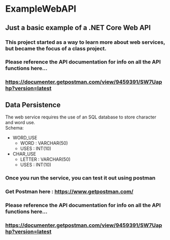 # ExampleWebAPI

## Just a basic example of a .NET Core Web API
### This project started as a way to learn more about web services, but became the focus of a class project.

### Please reference the API documentation for info on all the API functions here...
### https://documenter.getpostman.com/view/9459391/SW7Uaphp?version=latest

## Data Persistence
The web service requires the use of an SQL database to store character and word use.  
Schema:  
* WORD_USE  
  * WORD : VARCHAR(50)  
  * USES : INT(10)  
* CHAR_USE  
  * LETTER : VARCHAR(50)  
  * USES : INT(10)  
  
### Once you run the service, you can test it out using postman
### Get Postman here : https://www.getpostman.com/

### Please reference the API documentation for info on all the API functions here...
### https://documenter.getpostman.com/view/9459391/SW7Uaphp?version=latest


